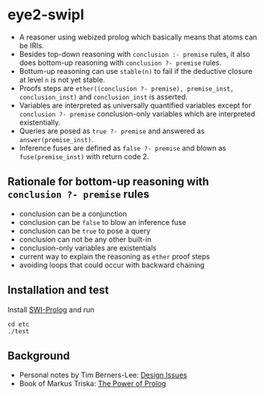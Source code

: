 # eye2-swipl

- A reasoner using webized prolog which basically means that atoms can be IRIs.
- Besides top-down reasoning with `conclusion :- premise` rules, it also does bottom-up reasoning with `conclusion ?- premise` rules.
- Bottum-up reasoning can use `stable(n)` to fail if the deductive closure at level `n` is not yet stable.
- Proofs steps are `ether((conclusion ?- premise), premise_inst, conclusion_inst)` and `conclusion_inst` is asserted.
- Variables are interpreted as universally quantified variables except for `conclusion ?- premise` conclusion-only variables which are interpreted existentially.
- Queries are posed as `true ?- premise` and answered as `answer(premise_inst)`.
- Inference fuses are defined as `false ?- premise` and blown as `fuse(premise_inst)` with return code 2.

## Rationale for bottom-up reasoning with `conclusion ?- premise` rules

- conclusion can be a conjunction
- conclusion can be `false` to blow an inference fuse
- conclusion can be `true` to pose a query
- conclusion can not be any other built-in
- conclusion-only variables are existentials
- current way to explain the reasoning as `ether` proof steps
- avoiding loops that could occur with backward chaining

## Installation and test

Install [SWI-Prolog](https://www.swi-prolog.org/Download.html) and run

```
cd etc
./test
```

## Background

- Personal notes by Tim Berners-Lee: [Design Issues](https://www.w3.org/DesignIssues/)
- Book of Markus Triska: [The Power of Prolog](https://www.metalevel.at/prolog)
